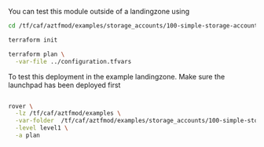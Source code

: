 You can test this module outside of a landingzone using

```bash
cd /tf/caf/aztfmod/examples/storage_accounts/100-simple-storage-account-blob-container/standalone

terraform init

terraform plan \
  -var-file ../configuration.tfvars


```

To test this deployment in the example landingzone. Make sure the launchpad has been deployed first

```bash

rover \
  -lz /tf/caf/aztfmod/examples \
  -var-folder  /tf/caf/aztfmod/examples/storage_accounts/100-simple-storage-account-blob-container \
  -level level1 \
  -a plan

```